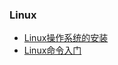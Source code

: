 ### Linux

- [Linux操作系统的安装][1]
- [Linux命令入门][2]

[1]: https://github.com/xiaoliuing/study-notes/blob/master/ready-notes/linux/01-install.md
[2]: https://github.com/xiaoliuing/study-notes/blob/master/ready-notes/linux/02-command.md

